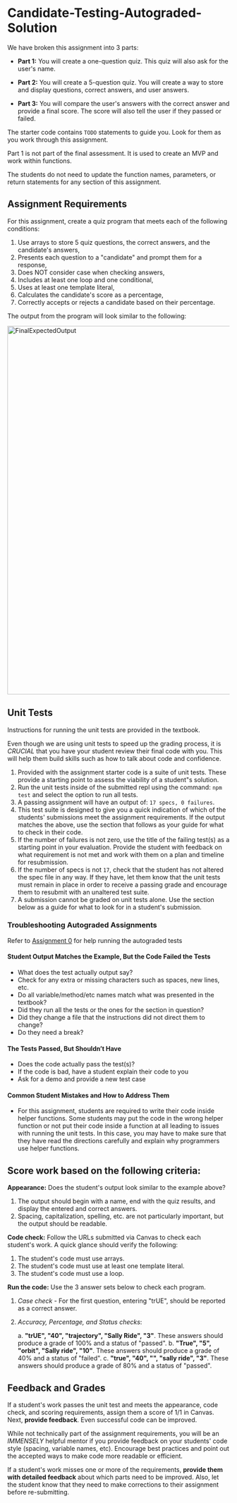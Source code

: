 # Candidate-Testing-Autograded-Solution


We have broken this assignment into 3 parts:

  - **Part 1:** You will create a one-question quiz.  This quiz will also ask for the user's name.

  - **Part 2:** You will create a 5-question quiz.  You will create a way to store and display questions, correct answers, and user answers.
  
  - **Part 3:** You will compare the user's answers with the correct answer and provide a final score.  The score will also tell the user if they passed or failed.

The starter code contains `TODO` statements to guide you.  Look for them as you work through this assignment.

Part 1 is not part of the final assessment. It is used to create an MVP and work within functions.  

The students do not need to update the function names, parameters, or return statements for any section of this assignment.  

## Assignment Requirements
For this assignment, create a quiz program that meets each of the following conditions:

   1. Use arrays to store 5 quiz questions, the correct answers, and the candidate's answers,
   1. Presents each question to a "candidate" and prompt them for a response,
   1. Does NOT consider case when checking answers,
   1. Includes at least one loop and one conditional,
   1. Uses at least one template literal,
   1. Calculates the candidate's score as a percentage,
   1. Correctly accepts or rejects a candidate based on their percentage.

The output from the program will look similar to the following:

<img width="836" alt="FinalExpectedOutput" src="https://github.com/LaunchCodeEducation/Candidate-Testing-Autograded-Solution/assets/66076696/4d4b2262-f6b9-4d99-8b51-660347dedf70">


## Unit Tests

Instructions for running the unit tests are provided in the textbook.

Even though we are using unit tests to speed up the grading process, it is _CRUCIAL_ that you have your student review their final code with you.  This will help them build skills such as how to talk about code and confidence.

1. Provided with the assignment starter code is a suite of unit tests. These provide a starting point to assess the viability of a student"s solution. 
1. Run the unit tests inside of the submitted repl using the command: ``npm test`` and select the option to run all tests.
1. A passing assignment will have an output of: ``17 specs, 0 failures``.
1. This test suite is designed to give you a quick indication of which of the students' submissions meet the assignment requirements. If the output matches the above, use the section that follows as your guide for what to check in their code.
1. If the number of failures is not zero, use the title of the failing test(s) as a starting point in your evaluation. Provide the student with feedback on what requirement is not met and work with them on a plan and timeline for resubmission.
1. If the number of specs is not ``17``, check that the student has not altered the spec file in any way. If they have, let them know that the unit tests must remain in place in order to receive a passing grade and encourage them to resubmit with an unaltered test suite.
1. A submission cannot be graded on unit tests alone. Use the section below as a guide for what to look for in a student's submission.
 
### Troubleshooting Autograded Assignments

<!-- TODO - link to A0-->
Refer to [Assignment 0](TODO) for help running the autograded tests

#### Student Output Matches the Example, But the Code Failed the Tests

* What does the test actually output say?
* Check for any extra or missing characters such as spaces, new lines, etc.
* Do all variable/method/etc names match what was presented in the textbook?
* Did they run all the tests or the ones for the section in question?
* Did they change a file that the instructions did not direct them to change?
* Do they need a break?

#### The Tests Passed, But Shouldn’t Have

* Does the code actually pass the test(s)?
* If the code is bad, have a student explain their code to you
* Ask for a demo and provide a new test case

#### Common Student Mistakes and How to Address Them

* For this assignment, students are required to write their code inside helper functions. Some students may put the code in the wrong helper function or not put their code inside a function at all leading to issues with running the unit tests. In this case, you may have to make sure that they have read the directions carefully and explain why programmers use helper functions.

## Score work based on the following criteria:


**Appearance:** Does the student's output look similar to the example above?

1. The output should begin with a name, end with the quiz results, and display
   the entered and correct answers.
1. Spacing, capitalization, spelling, etc. are not particularly important, but
   the output should be readable.

**Code check:** Follow the URLs submitted via Canvas to check each student's
work. A quick glance should verify the following:

1. The student's code must use arrays.
1. The student's code must use at least one template literal.
1. The student's code must use a loop.

**Run the code:** Use the 3 answer sets below to check each program.

1. *Case check* - For the first question, entering "trUE", should be reported
   as a correct answer.
1. *Accuracy, Percentage, and Status checks*:

   a. **"trUE", "40", "trajectory", "Sally Ride", "3"**. These answers should
      produce a grade of 100% and a status of "passed".
   b. **"True", "5", "orbit", "Sally ride", "10"**. These answers should produce a
      grade of 40% and a status of "failed".
   c. **"true", "40", "", "sally ride", "3"**. These answers should produce a grade
      of 80% and a status of "passed".

## Feedback and Grades


If a student's work passes the unit test and meets the appearance, code check, and scoring requirements,
assign them a score of 1/1 in Canvas. Next, **provide feedback**. Even successful
code can be improved.

While not technically part of the assignment requirements, you will be an
*IMMENSELY* helpful mentor if you provide feedback on your students' code style
(spacing, variable names, etc). Encourage best practices and point out the
accepted ways to make code more readable or efficient. 

If a student's work misses one or more of the requirements, **provide them with
detailed feedback** about which parts need to be improved. Also, let the student know that they need to make corrections to their assignment before re-submitting.


